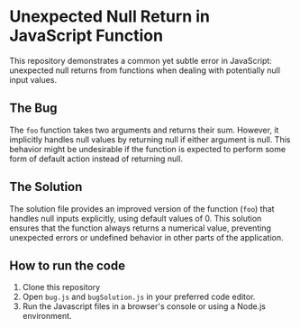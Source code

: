 # Unexpected Null Return in JavaScript Function

This repository demonstrates a common yet subtle error in JavaScript: unexpected null returns from functions when dealing with potentially null input values.

## The Bug

The `foo` function takes two arguments and returns their sum. However, it implicitly handles null values by returning null if either argument is null. This behavior might be undesirable if the function is expected to perform some form of default action instead of returning null. 

## The Solution

The solution file provides an improved version of the function (`foo`) that handles null inputs explicitly, using default values of 0. This solution ensures that the function always returns a numerical value, preventing unexpected errors or undefined behavior in other parts of the application.

## How to run the code

1. Clone this repository
2. Open `bug.js` and `bugSolution.js` in your preferred code editor.
3. Run the Javascript files in a browser's console or using a Node.js environment.